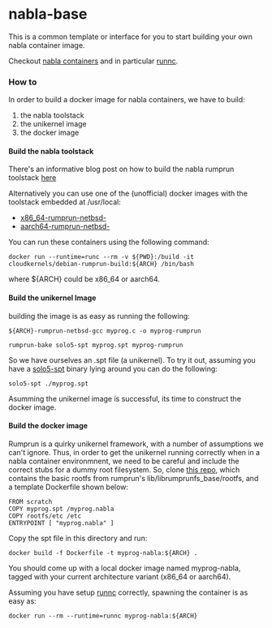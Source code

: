 nabla-base
==========

This is a common template or interface for you to start building your own nabla
container image.

Checkout [nabla containers](https://github.com/nabla-containers) and in
particular [runnc](https://github.com/nabla-containers/runnc).

### How to

In order to build a docker image for nabla containers, we have to build:

1. the nabla toolstack
2. the unikernel image
3. the docker image


#### Build the nabla toolstack

There's an informative blog post on how to build the nabla rumprun toolstack
[here](http://blog.cloudkernels.net/posts/building-nabla-aarch64/)


Alternatively you can use one of the (unofficial) docker images with the
toolstack embedded at /usr/local:

- [x86_64-rumprun-netbsd-](https://hub.docker.com/r/cloudkernels/debian-rumprun-build)
- [aarch64-rumprun-netbsd-](https://hub.docker.com/r/cloudkernels/debian-rumprun-build)

You can run these containers using the following command:

```
docker run --runtime=runc --rm -v ${PWD}:/build -it cloudkernels/debian-rumprun-build:${ARCH} /bin/bash
```

where ${ARCH} could be x86_64 or aarch64.


#### Build the unikernel Image

building the image is as easy as running the following:

```
${ARCH}-rumprun-netbsd-gcc myprog.c -o myprog-rumprun
```

```
rumprun-bake solo5-spt myprog.spt myprog-rumprun
```

So we have ourselves an .spt file (a unikernel). To try it out, assuming you
have a [solo5-spt](https://github.com/Solo5/solo5) binary lying around you can
do the following:

```
solo5-spt ./myprog.spt
```

Asumming the unikernel image is successful, its time to construct the docker image.

#### Build the docker image

Rumprun is a quirky unikernel framework, with a number of assumptions we can't
ignore. Thus, in order to get the unikernel running correctly when in a nabla
container environmnent, we need to be careful and include the correct stubs for
a dummy root filesystem. So, clone [this
repo](https://github.com/cloudkernels/nabla-base), which contains the basic
rootfs from rumprun's lib/librumprunfs_base/rootfs, and a template Dockerfile
shown below:

```
FROM scratch
COPY myprog.spt /myprog.nabla
COPY rootfs/etc /etc
ENTRYPOINT [ "myprog.nabla" ]
```

Copy the spt file in this directory and run:

```
docker build -f Dockerfile -t myprog-nabla:${ARCH} .
```

You should come up with a local docker image named myprog-nabla, tagged with
your current architecture variant (x86_64 or aarch64).

Assuming you have setup [runnc](https://github.com/nabla-containers/runnc)
correctly, spawning the container is as easy as:

```
docker run --rm --runtime=runnc myprog-nabla:${ARCH}
```
